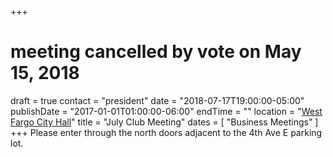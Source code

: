 +++
# meeting cancelled by vote on May 15, 2018
draft = true
contact = "president"
date = "2018-07-17T19:00:00-05:00"
publishDate = "2017-01-01T01:00:00-06:00"
endTime = ""
location = "[West Fargo City Hall](/places/west-fargo-city-hall/)"
title = "July Club Meeting"
dates = [ "Business Meetings" ]
+++
Please enter through the north
doors adjacent to the 4th Ave E parking lot.

